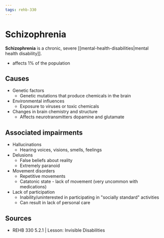 ```yaml
---
tags: rehb-330
---
```


# Schizophrenia

**Schizophrenia** is a chronic, severe [[mental-health-disabilities|mental health disability]].

- affects 1% of the population

## Causes

- Genetic factors
  - Genetic mutations that produce chemicals in the brain
- Environmental influences
  - Exposure to viruses or toxic chemicals
- Changes in brain chemistry and structure
  - Affects neurotransmitters dopamine and glutamate

## Associated impairments

- Hallucinations
  - Hearing voices, visions, smells, feelings
- Delusions
  - False beliefs about reality
  - Extremely paranoid
- Movement disorders
  - Repetitive movements
  - Catatonic state - lack of movement (very uncommon with medications)
- Lack of participation
  - Inability/uninterested in participating in "socially standard" activities
  - Can result in lack of personal care

## Sources

- REHB 330 5.2.1 | Lesson: Invisible Disabilities
